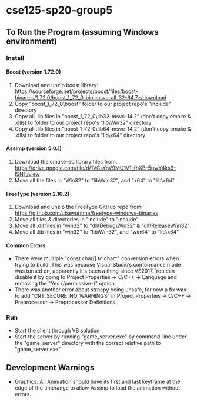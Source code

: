 # cse125-sp20-group5

## To Run the Program (assuming Windows environment)

### Install 

#### Boost (version 1.72.0)
1. Download and unzip boost library: https://sourceforge.net/projects/boost/files/boost-binaries/1.72.0/boost_1_72_0-bin-msvc-all-32-64.7z/download
2. Copy "boost_1_72_0\boost" folder to our project repo's "include" directory
3. Copy all .lib files in "boost_1_72_0\lib32-msvc-14.2" (don't copy cmake & .dlls) to folder to our project repo's "lib\Win32" directory
4. Copy all .lib files in "boost_1_72_0\lib64-msvc-14.2" (don't copy cmake & .dlls) to folder to our project repo's "lib\x64" directory

#### Assimp (version 5.0.1)
1. Download the cmake-ed library files from: https://drive.google.com/file/d/1VCsYnV9MU1V1_fhXB-5pwY4ks9-lSN1i/view
2. Move all the files in "Win32\" to "lib\Win32\", and "x64\" to "lib\x64\"

#### FreeType (version 2.10.2)
1. Download and unzip the FreeType GitHub repo from: https://github.com/ubawurinna/freetype-windows-binaries
2. Move all files & directories in "include\" to "include\"
3. Move all .dll files in "win32\" to "dll\Debug\Win32\" & "dll\Release\Win32\"
4. Move all .lib files in "win32\" to "lib\Win32\", and "win64\" to "lib\x64\"

#### Common Errors
- There were multiple "const char[] to char*" conversion errors when trying to build. This was because Visual Studio’s conformance mode was turned on, apparently it's been a thing since VS2017. You can disable it by going to Project Properties -> C/C++ -> Language and removing the "Yes (/permissive-)" option.
- There was another error about strncpy being unsafe, for now a fix was to add "CRT_SECURE_NO_WARNINGS" in Project Properties -> C/C++ -> Preprocessor -> Preprocessor Definitions.

### Run
- Start the client through VS solution
- Start the server by running "game_server.exe" by command-line under the "game_server" directory with the correct relative path to "game_server.exe"

## Development Warnings
- Graphics: All Animation should have its first and last keyframe at the edge of the timerange to allow Assimp to load the animation without errors.
